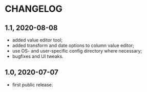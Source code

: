 CHANGELOG
=========

1.1, 2020-08-08
---------------
- added value editor tool;
- added transform and date options to column value editor;
- use OS- and user-specific config directory where necessary;
- bugfixes and UI tweaks.


1.0, 2020-07-07
---------------
- first public release.
